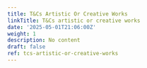 ```yaml
---
title: T&Cs Artistic Or Creative Works
linkTitle: T&Cs artistic or creative works
date: '2025-05-01T21:06:00Z'
weight: 1
description: No content
draft: false
ref: tcs-artistic-or-creative-works
---
```


